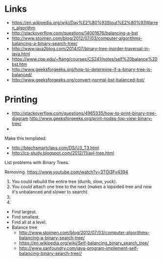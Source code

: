 # Links
* https://en.wikipedia.org/wiki/Day%E2%80%93Stout%E2%80%93Warren_algorithm
* http://stackoverflow.com/questions/14001676/balancing-a-bst
* http://www.stoimen.com/blog/2012/07/03/computer-algorithms-balancing-a-binary-search-tree/
* http://www.java2blog.com/2014/07/binary-tree-inorder-traversal-in-java.html
* https://www.cpp.edu/~ftang/courses/CS241/notes/self%20balance%20bst.htm
* http://www.geeksforgeeks.org/how-to-determine-if-a-binary-tree-is-balanced/
* http://www.geeksforgeeks.org/convert-normal-bst-balanced-bst/

# Printing
* http://stackoverflow.com/questions/4965335/how-to-print-binary-tree-diagram
http://www.geeksforgeeks.org/print-nodes-top-view-binary-tree/
* 

Make this templated.

* http://btechsmartclass.com/DS/U3_T3.html
* http://cs-study.blogspot.com/2012/11/avl-tree.html

List problems with Binary Trees.

Removing.
https://www.youtube.com/watch?v=3TOl3Fv4394

1. You could rebuild the entire tree (dumb, slow, yuck).
1. You could attach one tree to the next (makes a lopsided tree and now it's unbalanced and slower to search)
1.
1.

* Find largest.
* Find smallest.
* Find all at a level.
* Balance tree
  * http://www.stoimen.com/blog/2012/07/03/computer-algorithms-balancing-a-binary-search-tree/
  * https://en.wikipedia.org/wiki/Self-balancing_binary_search_tree/
  * http://www.sanfoundry.com/java-program-implement-self-balancing-binary-search-tree//
